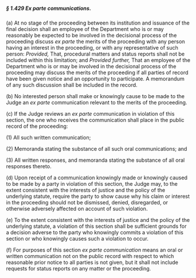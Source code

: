 ##### § 1.429 Ex parte communications. #####

(a) At no stage of the proceeding between its institution and issuance of the final decision shall an employee of the Department who is or may reasonably be expected to be involved in the decisional process of the proceeding discuss *ex parte* the merits of the proceeding with any person having an interest in the proceeding, or with any representative of such person: *Provided,* That, procedural matters and status reports shall not be included within this limitation; and *Provided further,* That an employee of the Department who is or may be involved in the decisional process of the proceeding may discuss the merits of the proceeding if all parties of record have been given notice and an opportunity to participate. A memorandum of any such discussion shall be included in the record.

(b) No interested person shall make or knowingly cause to be made to the Judge an *ex parte* communication relevant to the merits of the proceeding.

(c) If the Judge reviews an *ex parte* communication in violation of this section, the one who receives the communication shall place in the public record of the proceeding:

(1) All such written communication;

(2) Memoranda stating the substance of all such oral communications; and

(3) All written responses, and memoranda stating the substance of all oral responses thereto.

(d) Upon receipt of a communication knowingly made or knowingly caused to be made by a party in violation of this section, the Judge may, to the extent consistent with the interests of justice and the policy of the underlying statute, require the party to show cause why his claim or interest in the proceeding should not be dismissed, denied, disregarded, or otherwise adversely affected on account of such violation.

(e) To the extent consistent with the interests of justice and the policy of the underlying statute, a violation of this section shall be sufficient grounds for a decision adverse to the party who knowingly commits a violation of this section or who knowingly causes such a violation to occur.

(f) For purposes of this section *ex parte communication* means an oral or written communication not on the public record with respect to which reasonable prior notice to all parties is not given, but it shall not include requests for status reports on any matter or the proceeding.